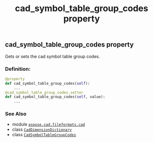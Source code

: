 ﻿---
title: cad_symbol_table_group_codes property
second_title: Aspose.CAD for Python via .NET API References
description: 
type: docs
weight: 90
url: /python-net/aspose.cad.fileformats.cad/caddimensiondictionary/cad_symbol_table_group_codes/
is_root: false
---

## cad_symbol_table_group_codes property


Gets or sets the cad symbol table group codes.
### Definition:
```python
@property
def cad_symbol_table_group_codes(self):
    ...
@cad_symbol_table_group_codes.setter
def cad_symbol_table_group_codes(self, value):
    ...
```

### See Also
* module [`aspose.cad.fileformats.cad`](../../)
* class [`CadDimensionDictionary`](/cad/python-net/aspose.cad.fileformats.cad/caddimensiondictionary)
* class [`CadSymbolTableGroupCodes`](/cad/python-net/aspose.cad.fileformats.cad.cadtables/cadsymboltablegroupcodes)
